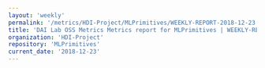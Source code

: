 ```yaml
---
layout: 'weekly'
permalink: '/metrics/HDI-Project/MLPrimitives/WEEKLY-REPORT-2018-12-23'
title: 'DAI Lab OSS Metrics Metrics report for MLPrimitives | WEEKLY-REPORT-2018-12-23'
organization: 'HDI-Project'
repository: 'MLPrimitives'
current_date: '2018-12-23'
---
```


